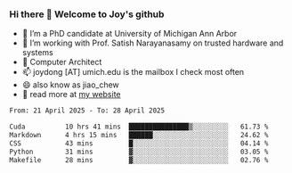 ### Hi there 👋 Welcome to Joy's github

- 🔭 I’m a PhD candidate at University of Michigan Ann Arbor
- 🌱 I’m working with Prof. Satish Narayanasamy on trusted hardware and systems
- 👯 Computer Architect
- 📫 joydong [AT] umich.edu is the mailbox I check most often
- 😄 also know as jiao_chew
- 💬 read more at [my website](https://joydddd.github.io/)
<!--START_SECTION:waka-->

```txt
From: 21 April 2025 - To: 28 April 2025

Cuda          10 hrs 41 mins  ███████████████▒░░░░░░░░░   61.73 %
Markdown      4 hrs 15 mins   ██████░░░░░░░░░░░░░░░░░░░   24.62 %
CSS           43 mins         █░░░░░░░░░░░░░░░░░░░░░░░░   04.14 %
Python        31 mins         ▓░░░░░░░░░░░░░░░░░░░░░░░░   03.05 %
Makefile      28 mins         ▓░░░░░░░░░░░░░░░░░░░░░░░░   02.76 %
```

<!--END_SECTION:waka-->
